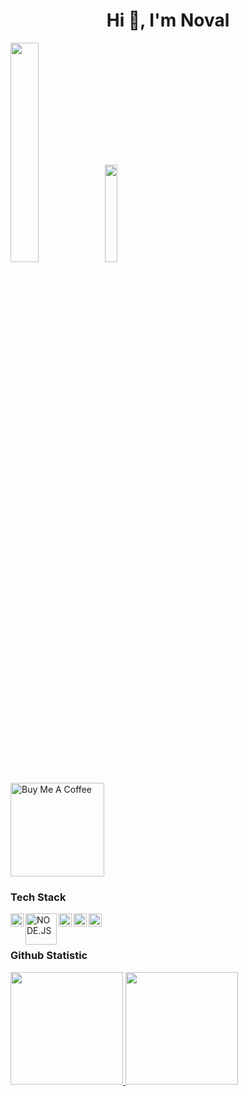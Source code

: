 <h1 align="center">Hi 👋, I'm Noval</h1> 

<img src="https://github.com/avinal/avinal/blob/main/images/butterfly.gif?raw=true" width=30%><img src="https://github.com/avinal/avinal/blob/main/images/dog.gif?raw=true" width=20%>            


<a href="https://www.buymeacoffee.com/rifqinoval" target="_blank"><img src="https://cdn.buymeacoffee.com/buttons/v2/default-red.png" alt="Buy Me A Coffee" width="150" ></a>

### Tech Stack
  <a href="https://laravel.com/"><img align="left" alt="Laravel" title="Laravel" width="21px" src="https://laravel.com/img/logomark.min.svg" /></a>
  <a href="#"><img align="left" alt="NODE.JS" title="JS" width="50px" src="https://upload.wikimedia.org/wikipedia/commons/d/d9/Node.js_logo.svg" /></a>
  <a href="#"><img align="left" alt="HTML" title="HTML" width="21px" src="https://img.icons8.com/?size=256&id=20909&format=png" /></a>
  <a href="#"><img align="left" alt="CSS" title="CSS" width="21px" src="https://img.icons8.com/?size=256&id=21278&format=png" /></a>
  <a href="#"><img align="left" alt="JS" title="JS" width="21px" src="https://logospng.org/download/javascript/logo-javascript-icon-256.png" /></a>
 
  <br>
  <br>
  
### Github Statistic
<p align="left">
<a href="https://github.com/novalyyt">
  <img height="180em" src="https://github-readme-stats-eight-theta.vercel.app/api?username=novalyyt&show_icons=true&theme=algolia&include_all_commits=true&count_private=true"/>
  <img height="180em" src="https://github-readme-stats-eight-theta.vercel.app/api/top-langs/?username=novalyyt&layout=compact&langs_count=8&theme=algolia"/>
</a>
</p>

  
